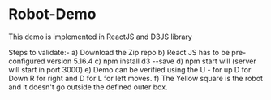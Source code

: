 # Robot-Demo

This demo is implemented in ReactJS and D3JS library

Steps to validate:-
a) Download the Zip repo
b) React JS has to be pre-configured version 5.16.4
c) npm install d3 --save
d) npm start will (server will start in port 3000)
e) Demo can be verified using the U - for up D for Down  R for right and D for L for left moves.
f) The Yellow square is the robot and it doesn't go outside the defined outer box.

